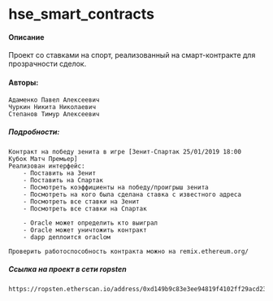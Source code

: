 # hse_smart_contracts

#### Описание
Проект со ставками на спорт, реализованный на смарт-контракте для прозрачности сделок.

#### Авторы:
	Адаменко Павел Алексеевич
	Чуркин Никита Николаевич
	Степанов Тимур Алексеевич

##### Подробности:
	Контракт на победу зенита в игре [Зенит-Спартак 25/01/2019 18:00    Кубок Матч Премьер]
	Реализован интерфейс:
		- Поставить на Зенит
		- Поставить на Спартак
		- Посмотреть коэффициенты на победу/проигрыш зенита
		- Посмотреть на кого была сделана ставка с известного адреса
		- Посмотреть все ставки на Зенит
		- Посмотреть все ставки на Спартак

		- Oracle может определить кто выиграл
		- Oracle может уничтожить контракт
		- dapp деплоится oraclом

	Проверить работоспособность контракта можно на remix.ethereum.org/ 

##### Ссылка на проект в сети ropsten
	https://ropsten.etherscan.io/address/0xd149b9c83e3ee94819f4102ff29acd230433c526
